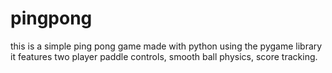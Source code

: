 # pingpong
this is a simple ping pong game made with python using the pygame library it features two player paddle controls, smooth ball physics, score tracking.
